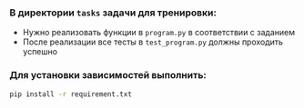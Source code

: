 ### В директории `tasks` задачи для тренировки:
- Нужно реализовать функции в `program.py` в соответствии с заданием
- После реализации все тесты в `test_program.py` должны проходить успешно

### Для установки зависимостей выполнить:
```bash
pip install -r requirement.txt
```

